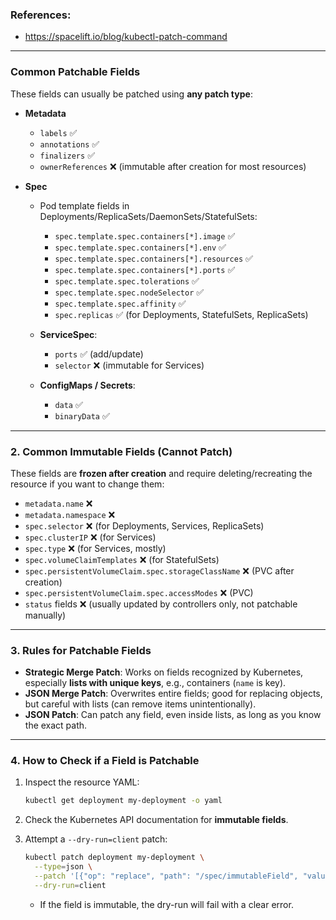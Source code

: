 ### References:
- https://spacelift.io/blog/kubectl-patch-command

---

### **Common Patchable Fields**

These fields can usually be patched using **any patch type**:

* **Metadata**

  * `labels` ✅
  * `annotations` ✅
  * `finalizers` ✅
  * `ownerReferences` ❌ (immutable after creation for most resources)
* **Spec**

  * Pod template fields in Deployments/ReplicaSets/DaemonSets/StatefulSets:

    * `spec.template.spec.containers[*].image` ✅
    * `spec.template.spec.containers[*].env` ✅
    * `spec.template.spec.containers[*].resources` ✅
    * `spec.template.spec.containers[*].ports` ✅
    * `spec.template.spec.tolerations` ✅
    * `spec.template.spec.nodeSelector` ✅
    * `spec.template.spec.affinity` ✅
    * `spec.replicas` ✅ (for Deployments, StatefulSets, ReplicaSets)
  * **ServiceSpec**:

    * `ports` ✅ (add/update)
    * `selector` ❌ (immutable for Services)
  * **ConfigMaps / Secrets**:

    * `data` ✅
    * `binaryData` ✅

---

### **2. Common Immutable Fields (Cannot Patch)**

These fields are **frozen after creation** and require deleting/recreating the resource if you want to change them:

* `metadata.name` ❌
* `metadata.namespace` ❌
* `spec.selector` ❌ (for Deployments, Services, ReplicaSets)
* `spec.clusterIP` ❌ (for Services)
* `spec.type` ❌ (for Services, mostly)
* `spec.volumeClaimTemplates` ❌ (for StatefulSets)
* `spec.persistentVolumeClaim.spec.storageClassName` ❌ (PVC after creation)
* `spec.persistentVolumeClaim.spec.accessModes` ❌ (PVC)
* `status` fields ❌ (usually updated by controllers only, not patchable manually)

---

### **3. Rules for Patchable Fields**

* **Strategic Merge Patch**: Works on fields recognized by Kubernetes, especially **lists with unique keys**, e.g., containers (`name` is key).
* **JSON Merge Patch**: Overwrites entire fields; good for replacing objects, but careful with lists (can remove items unintentionally).
* **JSON Patch**: Can patch any field, even inside lists, as long as you know the exact path.

---

### **4. How to Check if a Field is Patchable**

1. Inspect the resource YAML:

   ```bash
   kubectl get deployment my-deployment -o yaml
   ```
2. Check the Kubernetes API documentation for **immutable fields**.
3. Attempt a `--dry-run=client` patch:

   ```bash
   kubectl patch deployment my-deployment \
     --type=json \
     --patch '[{"op": "replace", "path": "/spec/immutableField", "value": "new"}]' \
     --dry-run=client
   ```

   * If the field is immutable, the dry-run will fail with a clear error.
